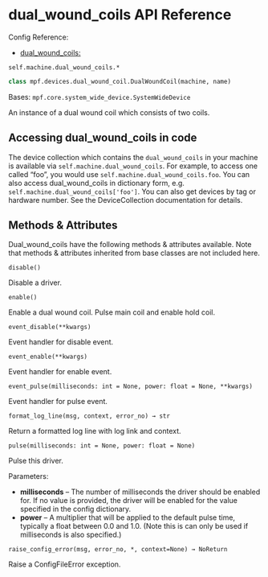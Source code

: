 # dual_wound_coils API Reference

Config Reference:

* [dual_wound_coils:](../../../config/dual_wound_coils.md)

`self.machine.dual_wound_coils.*`

``` python
class mpf.devices.dual_wound_coil.DualWoundCoil(machine, name)
```

Bases: `mpf.core.system_wide_device.SystemWideDevice`

An instance of a dual wound coil which consists of two coils.

## Accessing dual_wound_coils in code

The device collection which contains the `dual_wound_coils` in your machine is available via `self.machine.dual_wound_coils`. For example, to access one called “foo”, you would use `self.machine.dual_wound_coils.foo`. You can also access dual_wound_coils in dictionary form, e.g. `self.machine.dual_wound_coils['foo']`. You can also get devices by tag or hardware number. See the DeviceCollection documentation for details.

## Methods & Attributes

Dual_wound_coils have the following methods & attributes available. Note that methods & attributes inherited from base classes are not included here.

`disable()`

Disable a driver.

`enable()`

Enable a dual wound coil. Pulse main coil and enable hold coil.

`event_disable(**kwargs)`

Event handler for disable event.

`event_enable(**kwargs)`

Event handler for enable event.

`event_pulse(milliseconds: int = None, power: float = None, **kwargs)`

Event handler for pulse event.

`format_log_line(msg, context, error_no) → str`

Return a formatted log line with log link and context.

 `pulse(milliseconds: int = None, power: float = None)`

Pulse this driver.

Parameters:

* **milliseconds** – The number of milliseconds the driver should be enabled for. If no value is provided, the driver will be enabled for the value specified in the config dictionary.
* **power** – A multiplier that will be applied to the default pulse time, typically a float between 0.0 and 1.0. (Note this is can only be used if milliseconds is also specified.)

`raise_config_error(msg, error_no, *, context=None) → NoReturn`

Raise a ConfigFileError exception.
